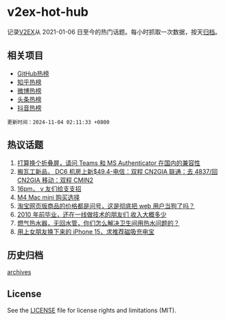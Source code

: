 # v2ex-hot-hub

 记录[V2EX](https://www.v2ex.com/)从 2021-01-06 日至今的热门话题。每小时抓取一次数据，按天[归档](archives)。
 
 ## 相关项目

- [GitHub热榜](https://github.com/snaildev/github-hot-hub)
- [知乎热榜](https://github.com/snaildev/zhihu-hot-hub)
- [微博热榜](https://github.com/snaildev/weibo-hot-hub)
- [头条热榜](https://github.com/snaildev/toutiao-hot-hub)
- [抖音热榜](https://github.com/snaildev/douyin-hot-hub)


 `更新时间：2024-11-04 02:11:33 +0800`

## 热议话题

1. [打算换个折叠屏，请问 Teams 和 MS Authenticator 在国内的兼容性](https://www.v2ex.com/t/1086142)
1. [搬瓦工新品， DC6 机房上新$49.4-电信：双程 CN2GIA 联通：去 4837/回 CN2GIA 移动：双程 CMIN2](https://www.v2ex.com/t/1086127)
1. [16pm， v 友们给支支招](https://www.v2ex.com/t/1086122)
1. [M4 Mac mini 购买选择](https://www.v2ex.com/t/1086164)
1. [淘宝网页版商品的价格都是问号，这是彻底把 web 用户当狗了吗？](https://www.v2ex.com/t/1086121)
1. [2010 年前毕业，还在一线做技术的朋友们 收入大概多少](https://www.v2ex.com/t/1086183)
1. [燃气热水器，无回水管，你们怎么解决卫生间用热水问题的？](https://www.v2ex.com/t/1086136)
1. [用上女朋友换下来的 iPhone 15，求推荐磁吸充电宝](https://www.v2ex.com/t/1086155)

## 历史归档

[archives](archives)

## License

See the [LICENSE](LICENSE) file for license rights and limitations (MIT).

